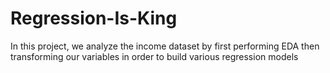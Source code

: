 # Regression-Is-King
In this project, we analyze the income dataset by first performing EDA then transforming our variables in order to build various regression models
